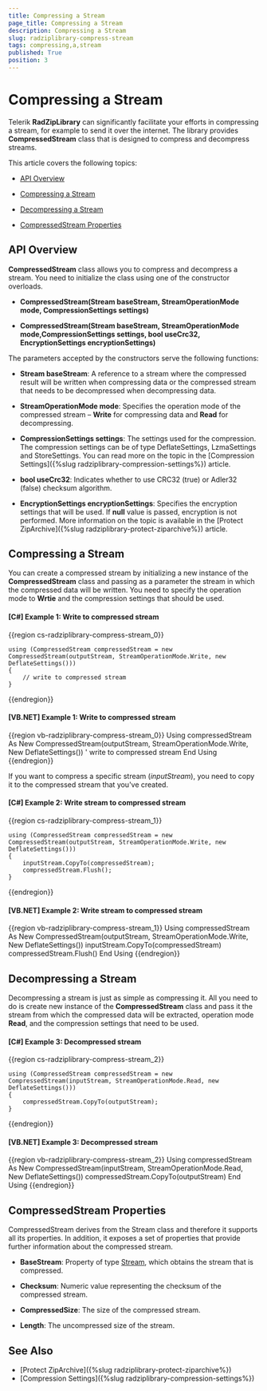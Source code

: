 ```yaml
---
title: Compressing a Stream
page_title: Compressing a Stream
description: Compressing a Stream
slug: radziplibrary-compress-stream
tags: compressing,a,stream
published: True
position: 3
---
```


# Compressing a Stream



Telerik __RadZipLibrary__ can significantly facilitate your efforts in compressing a stream, for example to send it over the internet. The library provides __CompressedStream__ class that is designed to compress and decompress streams.
      

This article covers the following topics:
      

* [API Overview](#api-overview)

* [Compressing a Stream](#compressing-a-stream)

* [Decompressing a Stream](#decompressing-a-stream)

* [CompressedStream Properties](#compressedstream-properties)

## API Overview

__CompressedStream__ class allows you to compress and decompress a stream. You need to initialize the class using one of the constructor overloads.
        

* __CompressedStream(Stream baseStream, StreamOperationMode mode, CompressionSettings settings)__

* __CompressedStream(Stream baseStream, StreamOperationMode mode,CompressionSettings settings, bool useCrc32, EncryptionSettings encryptionSettings)__

The parameters accepted by the constructors serve the following functions:
        

* __Stream baseStream__: A reference to a stream where the compressed result will be written when compressing data or the compressed stream that needs to be decompressed when decompressing data.
            

* __StreamOperationMode mode__: Specifies the operation mode of the compressed stream – __Write__ for compressing data and __Read__ for decompressing.
            

* __CompressionSettings settings__: The settings used for the compression. The compression settings can be of type DeflateSettings, LzmaSettings and StoreSettings. You can read more on the topic in the [Compression Settings]({%slug radziplibrary-compression-settings%}) article.
            

* __bool useCrc32__: Indicates whether to use CRC32 (true) or Adler32 (false) checksum algorithm.
            

* __EncryptionSettings encryptionSettings__: Specifies the encryption settings that will be used. If __null__ value is passed, encryption is not performed. More information on the topic is available in the [Protect ZipArchive]({%slug radziplibrary-protect-ziparchive%}) article.
            

## Compressing a Stream

You can create a compressed stream by initializing a new instance of the __CompressedStream__ class and passing as a parameter the stream in which the compressed data will be written. You need to specify the operation mode to __Wrtie__ and the compression settings that should be used.
        

#### __[C#] Example 1: Write to compressed stream__

{{region cs-radziplibrary-compress-stream_0}}
	            
	using (CompressedStream compressedStream = new CompressedStream(outputStream, StreamOperationMode.Write, new DeflateSettings()))
	{
	    // write to compressed stream
	}
{{endregion}}



#### __[VB.NET] Example 1: Write to compressed stream__

{{region vb-radziplibrary-compress-stream_0}}
	Using compressedStream As New CompressedStream(outputStream, StreamOperationMode.Write, New DeflateSettings())
	    ' write to compressed stream
	End Using
{{endregion}}



If you want to compress a specific stream (*inputStream*), you need to copy it to the compressed stream that you've created.
        

#### __[C#] Example 2: Write stream to compressed stream__

{{region cs-radziplibrary-compress-stream_1}}
	    
	using (CompressedStream compressedStream = new CompressedStream(outputStream, StreamOperationMode.Write, new DeflateSettings()))
	{
	    inputStream.CopyTo(compressedStream);
	    compressedStream.Flush();
	}
{{endregion}}



#### __[VB.NET] Example 2: Write stream to compressed stream__

{{region vb-radziplibrary-compress-stream_1}}
	Using compressedStream As New CompressedStream(outputStream, StreamOperationMode.Write, New DeflateSettings())
	    inputStream.CopyTo(compressedStream)
	    compressedStream.Flush()
	End Using
{{endregion}}



## Decompressing a Stream

Decompressing a stream is just as simple as compressing it. All you need to do is create new instance of the __CompressedStream__ class and pass it the stream from which the compressed data will be extracted, operation mode __Read__, and the compression settings that need to be used.
        

#### __[C#] Example 3: Decompressed stream__

{{region cs-radziplibrary-compress-stream_2}}
	            
	using (CompressedStream compressedStream = new CompressedStream(inputStream, StreamOperationMode.Read, new DeflateSettings()))
	{
	    compressedStream.CopyTo(outputStream);
	}
{{endregion}}



#### __[VB.NET] Example 3: Decompressed stream__

{{region vb-radziplibrary-compress-stream_2}}
	Using compressedStream As New CompressedStream(inputStream, StreamOperationMode.Read, New DeflateSettings())
	    compressedStream.CopyTo(outputStream)
	End Using
{{endregion}}



## CompressedStream Properties

CompressedStream derives from the Stream class and therefore it supports all its properties. In addition, it exposes a set of properties that provide further information about the compressed stream.
        

* __BaseStream__: Property of type [Stream](http://msdn.microsoft.com/en-us/library/system.io.stream(v=vs.110).aspx), which obtains the stream that is compressed.
            

* __Checksum__: Numeric value representing the checksum of the compressed stream.
            

* __CompressedSize__: The size of the compressed stream.
            

* __Length__: The uncompressed size of the stream.
            

## See Also

 * [Protect ZipArchive]({%slug radziplibrary-protect-ziparchive%})
 * [Compression Settings]({%slug radziplibrary-compression-settings%})
